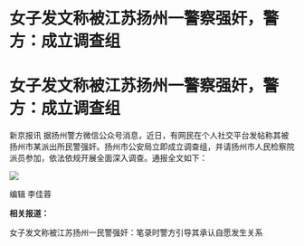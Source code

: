 # 女子发文称被江苏扬州一警察强奸，警方：成立调查组

# 女子发文称被江苏扬州一警察强奸，警方：成立调查组

新京报讯
据扬州警方微信公众号消息，近日，有网民在个人社交平台发帖称其被扬州市某派出所民警强奸。扬州市公安局立即成立调查组，并请扬州市人民检察院派员参加，依法依规开展全面深入调查。通报全文如下：

![](https://inews.gtimg.com/om_bt/OabzNQyg3AjUTBYG9NKHCwpxcMY0sYt7VS2i4j59yYPH0AA/1000)

编辑 李佳蓉

**相关报道：**

女子发文称被江苏扬州一民警强奸：笔录时警方引导其承认自愿发生关系

